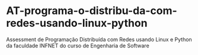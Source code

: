 # AT-programa-o-distribu-da-com-redes-usando-linux-python
Assessment de Programação Distribuída com Redes usando Linux e Python da faculdade INFNET do curso de Engenharia de Software

